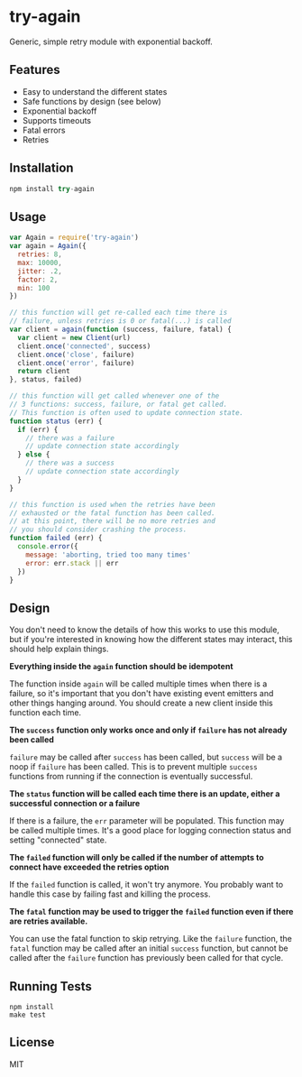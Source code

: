 
# try-again

  Generic, simple retry module with exponential backoff.

## Features

- Easy to understand the different states
- Safe functions by design (see below)
- Exponential backoff
- Supports timeouts
- Fatal errors
- Retries

## Installation

```js
npm install try-again
```

## Usage

```js
var Again = require('try-again')
var again = Again({
  retries: 8,
  max: 10000,
  jitter: .2,
  factor: 2,
  min: 100
})

// this function will get re-called each time there is
// failure, unless retries is 0 or fatal(...) is called
var client = again(function (success, failure, fatal) {
  var client = new Client(url)
  client.once('connected', success)
  client.once('close', failure)
  client.once('error', failure)
  return client
}, status, failed)

// this function will get called whenever one of the
// 3 functions: success, failure, or fatal get called.
// This function is often used to update connection state.
function status (err) {
  if (err) {
    // there was a failure
    // update connection state accordingly
  } else {
    // there was a success
    // update connection state accordingly
  }
}

// this function is used when the retries have been
// exhausted or the fatal function has been called.
// at this point, there will be no more retries and
// you should consider crashing the process.
function failed (err) {
  console.error({
    message: 'aborting, tried too many times'
    error: err.stack || err
  })
}
```

## Design

You don't need to know the details of how this works to use this module, but if you're interested in knowing how the different states may interact, this should help explain things.

**Everything inside the `again` function should be idempotent**

The function inside `again` will be called multiple times when there is a failure, so it's important that you don't have existing event emitters and other things hanging around. You should create a new client inside this function each time.

**The `success` function only works once and only if `failure` has not already been called**

`failure` may be called after `success` has been called, but `success` will be a noop if `failure` has been called. This is to prevent multiple `success` functions from running if the connection is eventually successful.

**The `status` function will be called each time there is an update, either a successful connection or a failure**

If there is a failure, the `err` parameter will be populated. This function may be called multiple times. It's a good place for logging connection status and setting "connected" state.

**The `failed` function will only be called if the number of attempts to connect have exceeded the retries option**

If the `failed` function is called, it won't try anymore. You probably want to handle this case by failing fast and killing the process.

**The `fatal` function may be used to trigger the `failed` function even if there are retries available.**

You can use the fatal function to skip retrying. Like the `failure` function, the `fatal` function may be called after an initial `success` function, but cannot be called after the `failure` function has previously been called for that cycle.

## Running Tests

```
npm install
make test
```

## License

MIT
